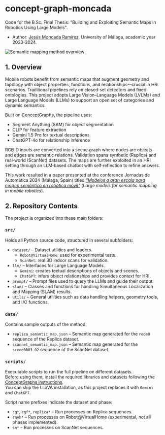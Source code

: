 # concept-graph-moncada

Code for the B.Sc. Final Thesis: "Building and Exploiting Semantic Maps in Robotics Using Large Models".
- Author: [Jesús Moncada Ramírez](https://github.com/jemonra), University of Málaga, academic year 2023-2024.

![Semantic mapping method overview](./images/english_overview.png "Local Image")

## 1. Overview

Mobile robots benefit from semantic maps that augment geometry and topology with object properties, functions, and relationships—crucial in HRI scenarios. Traditional pipelines rely on closed‑set detectors and fixed ontologies. This project adopts Large Vision–Language Models (LVLMs) and Large Language Models (LLMs) to support an open set of categories and dynamic semantics.

Built on [ConceptGraphs](https://concept-graphs.github.io/), the pipeline uses:
- Segment Anything (SAM) for object segmentation
- CLIP for feature extraction
- Gemini 1.5 Pro for textual descriptions
- ChatGPT-4o for relationship inference

RGB‑D inputs are converted into a scene graph where nodes are objects and edges are semantic relations. Validation spans synthetic (Replica) and real‑world (ScanNet) datasets. The maps are further exploited in an HRI setting through an LLM‑based chatbot with self‑reflection to refine answers.

This work resulted in a paper presented at the conference Jornadas de Automática 2024 (Málaga, Spain) titled [_"Modelos a gran escala para mapeo semántico en robótica móvil"_](https://revistas.udc.es/index.php/JA_CEA/article/view/10940) (_Large models for semantic mapping in mobile robotics_).

## 2. Repository Contents

The project is organized into these main folders:

### `src/`
Holds all Python source code, structured in several subfolders:

- `dataset/` – Dataset utilities and loaders.
  - `Robot@VirtualHome`: used for experimental tests.
  - `ScanNet`: real 3D indoor scans for validation.
- `llm/` – Interfaces for Large Language Models.
  - `Gemini`: creates textual descriptions of objects and scenes.
  - `ChatGPT`: infers object relationships and provides context for HRI.
- `prompt/` – Prompt files used to query the LLMs and guide their output.
- `slam/` – Classes and functions for handling Simultaneous Localization and Mapping (SLAM) results.
- `utils/` – General utilities such as data handling helpers, geometry tools, and I/O functions.

### `data/`
Contains sample outputs of the method:
- `replica_semantic_map.json` – Semantic map generated for the `room0` sequence of the Replica dataset.
- `scannet_semantic_map.json` – Semantic map generated for the `scene0003_02` sequence of the ScanNet dataset.

### `scripts/`
Executable scripts to run the full pipeline on different datasets.  
Before using them, install the required libraries and datasets following the
[ConceptGraphs instructions](https://github.com/concept-graphs/concept-graphs).  
You can skip the LLaVA installation, as this project replaces it with `Gemini` and `ChatGPT`.

Script name prefixes indicate the dataset and phase:
- `cg*`, `cgf*`, `replica*` – Run processes on Replica sequences.
- `ravh*` – Run processes on Robot@VirtualHome (experimental, not all phases implemented).
- `sn*` – Run processes on ScanNet sequences.
